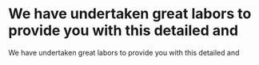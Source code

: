 # We have undertaken great labors to provide you with this detailed and

We have undertaken great labors to provide you with this detailed and